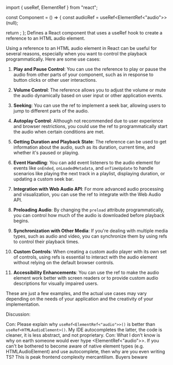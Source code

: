 

import { useRef, ElementRef } from "react";

const Component = () => {
  const audioRef = useRef<ElementRef<"audio">>(null);

  return <audio ref={audioRef}>Hello</audio>;
};
Defines a React component that uses a useRef hook to create a reference to an HTML audio element.

Using a reference to an HTML audio element in React can be useful for several reasons, especially when you want to control the playback programmatically. Here are some use cases:

1. **Play and Pause Control**: You can use the reference to play or pause the audio from other parts of your component, such as in response to button clicks or other user interactions.

2. **Volume Control**: The reference allows you to adjust the volume or mute the audio dynamically based on user input or other application events.

3. **Seeking**: You can use the ref to implement a seek bar, allowing users to jump to different parts of the audio.

4. **Autoplay Control**: Although not recommended due to user experience and browser restrictions, you could use the ref to programmatically start the audio when certain conditions are met.

5. **Getting Duration and Playback State**: The reference can be used to get information about the audio, such as its duration, current time, and whether it's paused or playing.

6. **Event Handling**: You can add event listeners to the audio element for events like `onEnded`, `onLoadedMetadata`, and `onTimeUpdate` to handle scenarios like playing the next track in a playlist, displaying duration, or updating a custom seek bar.

7. **Integration with Web Audio API**: For more advanced audio processing and visualization, you can use the ref to integrate with the Web Audio API.

8. **Preloading Audio**: By changing the `preload` attribute programmatically, you can control how much of the audio is downloaded before playback begins.

9. **Synchronization with Other Media**: If you're dealing with multiple media types, such as audio and video, you can synchronize them by using refs to control their playback times.

10. **Custom Controls**: When creating a custom audio player with its own set of controls, using refs is essential to interact with the audio element without relying on the default browser controls.

11. **Accessibility Enhancements**: You can use the ref to make the audio element work better with screen readers or to provide custom audio descriptions for visually impaired users.

These are just a few examples, and the actual use cases may vary depending on the needs of your application and the creativity of your implementation.


Discussion:

Con: Please explain why `useRef<ElementRef<"audio">>()` is better than `useRef<HTMLAudioElement>()`. My IDE autocompletes the latter, the code is cleaner, it is less abstract, and not proprietary.
Con: What I don't know is why on earth someone would ever hype <ElementRef<"audio">>. If you can't be bothered to become aware of native element types (e.g. HTMLAudioElement) and use autocomplete, then why are you even writing TS? This is peak frontend complexity mercantilism. Buyers beware
